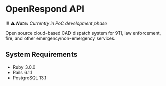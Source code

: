 # OpenRespond API

!!! :warning: ***Note:** Currently in PoC development phase*

Open source cloud-based CAD dispatch system for 911, law enforcement, fire, and other emergency/non-emergency services.

## System Requirements
* Ruby 3.0.0
* Rails 6.1.1
* PostgreSQL 13.1